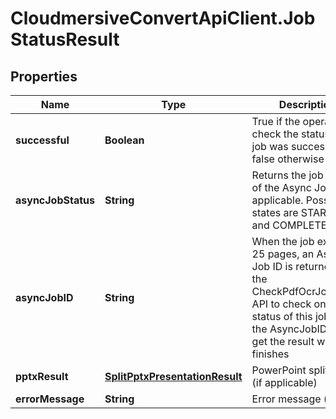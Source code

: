 # CloudmersiveConvertApiClient.JobStatusResult

## Properties
Name | Type | Description | Notes
------------ | ------------- | ------------- | -------------
**successful** | **Boolean** | True if the operation to check the status of the job was successful, false otherwise | [optional] 
**asyncJobStatus** | **String** | Returns the job status of the Async Job, if applicable.  Possible states are STARTED and COMPLETED | [optional] 
**asyncJobID** | **String** | When the job exceeds 25 pages, an Async Job ID is returned.  Use the CheckPdfOcrJobStatus API to check on the status of this job using the AsyncJobID and get the result when it finishes | [optional] 
**pptxResult** | [**SplitPptxPresentationResult**](SplitPptxPresentationResult.md) | PowerPoint split result (if applicable) | [optional] 
**errorMessage** | **String** | Error message (if any) | [optional] 


